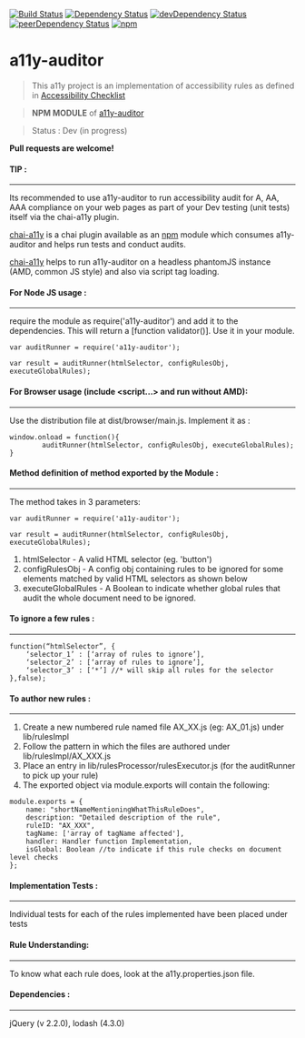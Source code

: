 [![Build Status](https://img.shields.io/travis/dsathyakumar/a11y-auditor.svg?style=flat-square)](https://travis-ci.org/dsathyakumar/a11y-auditor)
[![Dependency Status](https://img.shields.io/david/dsathyakumar/a11y-auditor.svg?style=flat-square)](https://david-dm.org/dsathyakumar/a11y-auditor)
[![devDependency Status](https://img.shields.io/david/dev/dsathyakumar/a11y-auditor.svg?style=flat-square)](https://david-dm.org/dsathyakumar/a11y-auditor#info=devDependencies)
[![peerDependency Status](https://img.shields.io/david/peer/dsathyakumar/a11y-auditor.svg?style=flat-square)](https://david-dm.org/dsathyakumar/a11y-auditor#info=peerDependencies)
[![npm](https://img.shields.io/npm/v/a11y-auditor.svg)](https://david-dm.org/dsathyakumar/a11y-auditor#info=version)

# a11y-auditor

> This a11y project is an implementation of accessibility rules as defined in [Accessibility Checklist](http://www.w3.org/TR/WCAG10/full-checklist.html)

> **NPM MODULE** of [a11y-auditor](https://www.npmjs.com/package/a11y-auditor)

> Status : Dev (in progress)

**Pull requests are welcome!**


#### TIP :
---------------------------------------------------------
Its recommended to use a11y-auditor to run accessibility audit for A, AA, AAA compliance on your web pages as part of your Dev testing (unit tests) itself via the chai-a11y plugin.

[chai-a11y](https://github.com/pranavjha/chai-a11y) is a chai plugin available as an [npm](https://github.com/pranavjha/chai-a11y) module which consumes a11y-auditor and helps run tests and conduct audits.

[chai-a11y](https://github.com/pranavjha/chai-a11y) helps to run a11y-auditor on a headless phantomJS instance (AMD, common JS style) and also via script tag loading.



#### For Node JS usage :
---------------------------------------------------------
require the module as require('a11y-auditor') and add it to the dependencies. This will return a [function validator()]. Use it in your module.

```
var auditRunner = require('a11y-auditor');

var result = auditRunner(htmlSelector, configRulesObj, executeGlobalRules);
```


#### For Browser usage (include <script...> and run without AMD):
---------------------------------------------------------
Use the distribution file at dist/browser/main.js. Implement it as :

```
window.onload = function(){
		auditRunner(htmlSelector, configRulesObj, executeGlobalRules);
}
```



#### Method definition of method exported by the Module :
--------------------------------------------------

The method takes in 3 parameters:

```
var auditRunner = require('a11y-auditor');

var result = auditRunner(htmlSelector, configRulesObj, executeGlobalRules);

```

1. htmlSelector - A valid HTML selector (eg. 'button')
2. configRulesObj - A config obj containing rules to be ignored for some elements matched by valid HTML selectors as shown below
3. executeGlobalRules - A Boolean to indicate whether global rules that audit the whole document need to be ignored.


#### To ignore a few rules :
-----------------------

```
function(“htmlSelector”, {
	‘selector_1’ : [‘array of rules to ignore’],
	‘selector_2’ : [‘array of rules to ignore’],
	‘selector_3’ : [‘*’] //* will skip all rules for the selector
},false);
```


#### To author new rules :
---------------------------------------------------------
1. Create a new numbered rule named file AX_XX.js (eg: AX_01.js) under lib/rulesImpl
2. Follow the pattern in which the files are authored under lib/rulesImpl/AX_XXX.js
3. Place an entry in lib/rulesProcessor/rulesExecutor.js (for the auditRunner to pick up your rule)
4. The exported object via module.exports will contain the following:

```
module.exports = {
	name: "shortNameMentioningWhatThisRuleDoes",
	description: "Detailed description of the rule",
	ruleID: "AX_XXX",
	tagName: ['array of tagName affected'],
	handler: Handler function Implementation,
	isGlobal: Boolean //to indicate if this rule checks on document level checks
};
```


#### Implementation Tests :
--------------------

Individual tests for each of the rules implemented have been placed under tests


#### Rule Understanding:
--------------------

To know what each rule does, look at the a11y.properties.json file.


#### Dependencies :
--------------------

jQuery (v 2.2.0), lodash (4.3.0)
